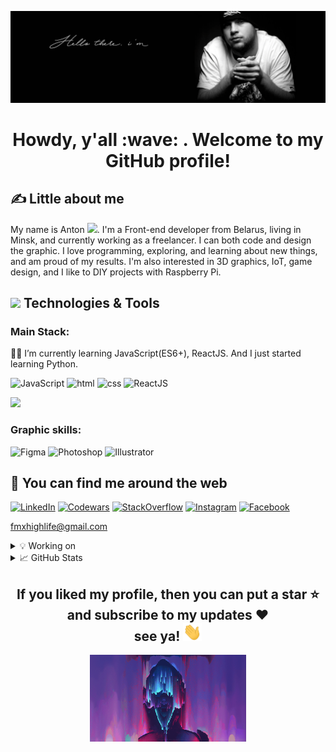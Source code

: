 [![Header](assets/header.gif "Header")](#)

<h1 align='center'>Howdy, y'all  :wave: . Welcome to my GitHub profile!</h1>

## &#x270d; Little about me 


My name is Anton <img src="https://emojis.slackmojis.com/emojis/images/1531849430/4246/blob-sunglasses.gif?1531849430" width="30px">. I'm a Front-end developer from Belarus, living in Minsk, and currently working as a freelancer. I can both code and design the graphic. I love programming, exploring, and learning about new things, and am proud of my results. I'm also interested in 3D graphics, IoT, game design, and I like to DIY projects with Raspberry Pi.

## <img src="https://media.giphy.com/media/WUlplcMpOCEmTGBtBW/giphy.gif" width="30"> Technologies & Tools


### Main Stack:


👨‍🎓 I’m currently learning JavaScript(ES6+), ReactJS. And I just started learning Python.


![JavaScript](https://img.shields.io/badge/-JavaScript-d7f100?style=for-the-badge&logo=javascript&logoColor=0d1117)
![html](https://img.shields.io/badge/-html5-d7f100?style=for-the-badge&logo=html5&logoColor=0d1117)
![css](https://img.shields.io/badge/-css3-d7f100?style=for-the-badge&logo=css3&logoColor=0d1117)
![ReactJS](https://img.shields.io/badge/-ReactJS-00bbb8?style=for-the-badge&logo=React&logoColor=0d1117)


<p>
  <a href="https://github.com/knnfmx">
    <img src="https://github-readme-stats.vercel.app/api/top-langs/?username=knnfmx&layout=compact&theme=react" />
  </a>
</p>


### Graphic skills:


![Figma](https://img.shields.io/badge/-figma-0d1117?style=for-the-badge&logo=Figma)
![Photoshop](https://img.shields.io/badge/-PhotoShop-0d1117?style=for-the-badge&logo=adobePhotoShop)
![Illustrator](https://img.shields.io/badge/-Illustrator-0d1117?style=for-the-badge&logo=adobeIllustrator)


## 🖖 You can find me around the web


[![LinkedIn](https://img.shields.io/badge/-LinkedIn-d7f100?style=for-the-badge&logo=linkedIn&logoColor=0d1117)](https://www.linkedin.com/in/anton-vasilyuk-283916177/)
[![Codewars](https://img.shields.io/badge/-Codewars-d7f100?style=for-the-badge&logo=codewars&logoColor=0d1117)](https://www.codewars.com/users/knnfmx)
[![StackOverflow](https://img.shields.io/badge/-StackOverflow-d7f100?style=for-the-badge&logo=stackoverflow&logoColor=0d1117)](https://stackexchange.com/users/20613866/kennyfmx)
[![Instagram](https://img.shields.io/badge/-Instagram-00bbb8?style=for-the-badge&logo=instagram&logoColor=0d1117)](https://instagram.com/kennyfmx)
[![Facebook](https://img.shields.io/badge/-Facebook-00bbb8?style=for-the-badge&logo=facebook&logoColor=0d1117)](https://www.facebook.com/Kennyfmx)


<a href="mailto:fmxhighlife@gmail.com">fmxhighlife@gmail.com</a>


<details>
  <summary> 💡 Working on </summary>
  <br>
  <p align="center">
    <a href="https://github.com/knnfmx/south-park-phone-destroyer">
      <img src="https://github-readme-stats.vercel.app/api/pin/?username=knnfmx&repo=south-park-phone-destroyer&show_owner=true&theme=react" />
    </a>
  </p>
</details>

<details>
  <summary> &#x1f4c8; GitHub Stats </summary>
  <br>
  <p align="center">
    <a href="https://github.com/knnfmx">
      <img src="https://github-readme-stats.vercel.app/api?username=knnfmx&count_private=true&show_icons=true&theme=react" />
    </a>
  </p>
</details>


  

<h2 align="center">If you liked my profile, then you can put a star ⭐ and subscribe to my updates ❤️<br> see ya! 
  <img src="assets/wave-hand.gif" width="30px">
</h2>

<p align="center">
  <img width="250" src="assets/cyberpunk-glitch.gif">
</p>
